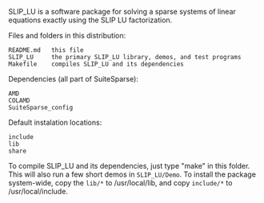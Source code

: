 SLIP_LU is a software package for solving a sparse systems of linear
equations exactly using the SLIP LU factorization. 

Files and folders in this distribution:

    README.md   this file
    SLIP_LU     the primary SLIP_LU library, demos, and test programs
    Makefile    compiles SLIP_LU and its dependencies

Dependencies (all part of SuiteSparse):

    AMD         
    COLAMD
    SuiteSparse_config

Default instalation locations:

    include
    lib
    share

To compile SLIP_LU and its dependencies, just type "make" in this folder.
This will also run a few short demos in `SLIP_LU/Demo`.
To install the package system-wide, copy the `lib/*` to /usr/local/lib,
and copy `include/*` to /usr/local/include.


